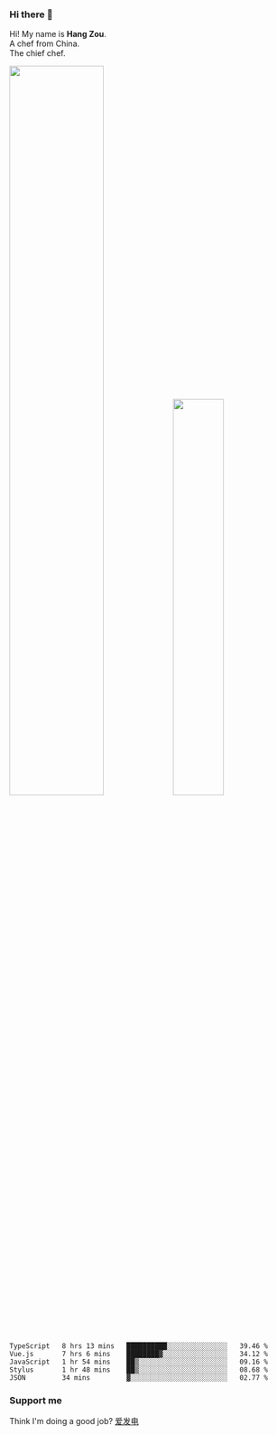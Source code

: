 ### Hi there 👋

Hi! My name is **Hang Zou**.  
A chef from China.  
The chief chef.

<img align="" width="57.5%" src="https://github-readme-stats.vercel.app/api?username=zouhangwithsweet&hide_title=true&hide_border=true&show_icons=true&include_all_commits=true&line_height=21" /><img align="" width="42.4%" src="https://github-readme-stats.vercel.app/api/top-langs/?username=zouhangwithsweet&hide_title=true&hide_border=true&layout=compact" />

<!--START_SECTION:waka-->

```text
TypeScript   8 hrs 13 mins   ██████████░░░░░░░░░░░░░░░   39.46 %
Vue.js       7 hrs 6 mins    ████████▓░░░░░░░░░░░░░░░░   34.12 %
JavaScript   1 hr 54 mins    ██▒░░░░░░░░░░░░░░░░░░░░░░   09.16 %
Stylus       1 hr 48 mins    ██▒░░░░░░░░░░░░░░░░░░░░░░   08.68 %
JSON         34 mins         ▓░░░░░░░░░░░░░░░░░░░░░░░░   02.77 %
```

<!--END_SECTION:waka-->

### Support me

Think I'm doing a good job? [爱发电](https://afdian.net/@zouhangsweet)
